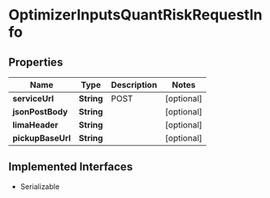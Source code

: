 

# OptimizerInputsQuantRiskRequestInfo


## Properties

Name | Type | Description | Notes
------------ | ------------- | ------------- | -------------
**serviceUrl** | **String** | POST |  [optional]
**jsonPostBody** | **String** |  |  [optional]
**limaHeader** | **String** |  |  [optional]
**pickupBaseUrl** | **String** |  |  [optional]


## Implemented Interfaces

* Serializable


